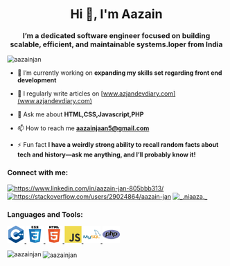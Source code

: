 <h1 align="center">Hi 👋, I'm Aazain</h1>
<h3 align="center">I’m a dedicated software engineer focused on building scalable, efficient, and maintainable systems.loper from India</h3>

<p align="left"> <img src="https://komarev.com/ghpvc/?username=aazainjan&label=Profile%20views&color=0e75b6&style=flat" alt="aazainjan" /> </p>

- 🔭 I’m currently working on **expanding my skills set regarding front end development**

- 📝 I regularly write articles on [www.azjandevdiary.com](www.azjandevdiary.com)

- 💬 Ask me about **HTML,CSS,Javascript,PHP**

- 📫 How to reach me **aazainjaan5@gmail.com**

- ⚡ Fun fact **I have a weirdly strong ability to recall random facts about tech and history—ask me anything, and I’ll probably know it!**

<h3 align="left">Connect with me:</h3>
<p align="left">
<a href="https://linkedin.com/in/https://www.linkedin.com/in/aazain-jan-805bbb313/" target="blank"><img align="center" src="https://raw.githubusercontent.com/rahuldkjain/github-profile-readme-generator/master/src/images/icons/Social/linked-in-alt.svg" alt="https://www.linkedin.com/in/aazain-jan-805bbb313/" height="30" width="40" /></a>
<a href="https://stackoverflow.com/users/https://stackoverflow.com/users/29024864/aazain-jan" target="blank"><img align="center" src="https://raw.githubusercontent.com/rahuldkjain/github-profile-readme-generator/master/src/images/icons/Social/stack-overflow.svg" alt="https://stackoverflow.com/users/29024864/aazain-jan" height="30" width="40" /></a>
<a href="https://instagram.com/_.niaaza._" target="blank"><img align="center" src="https://raw.githubusercontent.com/rahuldkjain/github-profile-readme-generator/master/src/images/icons/Social/instagram.svg" alt="_.niaaza._" height="30" width="40" /></a>
</p>

<h3 align="left">Languages and Tools:</h3>
<p align="left"> <a href="https://www.w3schools.com/cpp/" target="_blank" rel="noreferrer"> <img src="https://raw.githubusercontent.com/devicons/devicon/master/icons/cplusplus/cplusplus-original.svg" alt="cplusplus" width="40" height="40"/> </a> <a href="https://www.w3schools.com/css/" target="_blank" rel="noreferrer"> <img src="https://raw.githubusercontent.com/devicons/devicon/master/icons/css3/css3-original-wordmark.svg" alt="css3" width="40" height="40"/> </a> <a href="https://www.w3.org/html/" target="_blank" rel="noreferrer"> <img src="https://raw.githubusercontent.com/devicons/devicon/master/icons/html5/html5-original-wordmark.svg" alt="html5" width="40" height="40"/> </a> <a href="https://developer.mozilla.org/en-US/docs/Web/JavaScript" target="_blank" rel="noreferrer"> <img src="https://raw.githubusercontent.com/devicons/devicon/master/icons/javascript/javascript-original.svg" alt="javascript" width="40" height="40"/> </a> <a href="https://www.mysql.com/" target="_blank" rel="noreferrer"> <img src="https://raw.githubusercontent.com/devicons/devicon/master/icons/mysql/mysql-original-wordmark.svg" alt="mysql" width="40" height="40"/> </a> <a href="https://www.php.net" target="_blank" rel="noreferrer"> <img src="https://raw.githubusercontent.com/devicons/devicon/master/icons/php/php-original.svg" alt="php" width="40" height="40"/> </a> </p>

<p><img align="left" src="https://github-readme-stats.vercel.app/api/top-langs?username=aazainjan&show_icons=true&locale=en&layout=compact" alt="aazainjan" /></p>

<p>&nbsp;<img align="center" src="https://github-readme-stats.vercel.app/api?username=aazainjan&show_icons=true&locale=en" alt="aazainjan" /></p>
